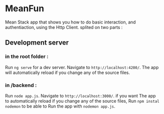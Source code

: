 # MeanFun

Mean Stack app that shows you how to do basic interaction, and authentiaction, using the Http Client.
splited on two parts : 

## Development server

### in the root folder : 

Run `ng serve` for a dev server. Navigate to `http://localhost:4200/`. The app will automatically reload if you change any of the source files.

### in /backend :

Run `node app.js`. Navigate to `http://localhost:3000/`. if you want The app to automatically reload if you change any of the source files, Run `npm instal nodemon` to be able to Run the app with `nodemon app.js`.
